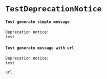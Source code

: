 # `TestDeprecationNotice`

#### `Test generate simple message`

```html
Deprecation notice:
test

```

#### `Test generate message with url`

```html
Deprecation notice:
test

url

```

